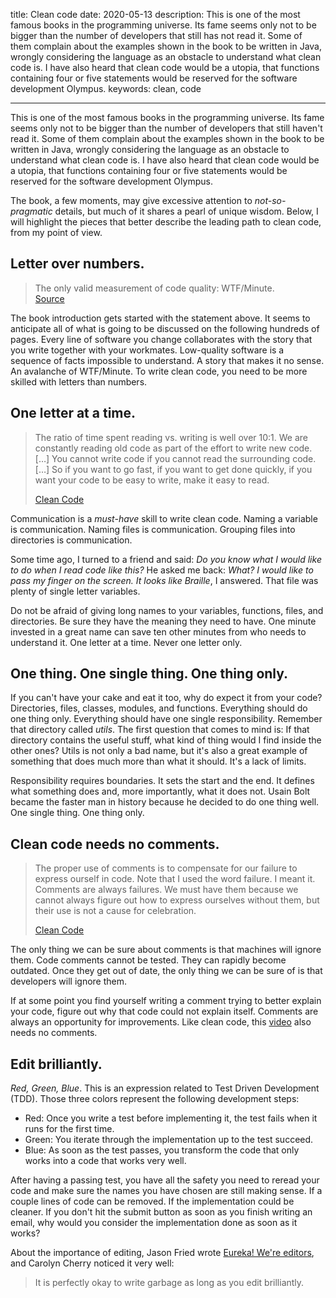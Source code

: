 title: Clean code
date: 2020-05-13
description: This is one of the most famous books in the programming universe. Its fame seems only not to be bigger than the number of developers that still has not read it. Some of them complain about the examples shown in the book to be written in Java, wrongly considering the language as an obstacle to understand what clean code is. I have also heard that clean code would be a utopia, that functions containing four or five statements would be reserved for the software development Olympus.
keywords: clean, code

---

This is one of the most famous books in the programming universe. Its fame seems only not to be bigger than the number of developers that still haven't read it. Some of them complain about the examples shown in the book to be written in Java, wrongly considering the language as an obstacle to understand what clean code is. I have also heard that clean code would be a utopia, that functions containing four or five statements would be reserved for the software development Olympus.

The book, a few moments, may give excessive attention to *not-so-pragmatic* details, but much of it shares a pearl of unique wisdom. Below, I will highlight the pieces that better describe the leading path to clean code, from my point of view.

## Letter over numbers.

> The only valid measurement of code quality: WTF/Minute.  
> [Source](https://www.osnews.com/story/19266/wtfsm/)

The book introduction gets started with the statement above. It seems to anticipate all of what is going to be discussed on the following hundreds of pages. Every line of software you change collaborates with the story that you write together with your workmates. Low-quality software is a sequence of facts impossible to understand. A story that makes it no sense. An avalanche of WTF/Minute. To write clean code, you need to be more skilled with letters than numbers.

## One letter at a time.

> The ratio of time spent reading vs. writing is well over 10:1. We are constantly reading old code as part of the effort to write new code. […] You cannot write code if you cannot read the surrounding code. […] So if you want to go fast, if you want to get done quickly, if you want your code to be easy to write, make it easy to read.
>
> [Clean Code](https://www.thriftbooks.com/w/clean-code-a-handbook-of-agile-software-craftsmanship-robert-c-martin-series_robert-c-martin/332840/#isbn=0132350882&idiq=10169803)

Communication is a *must-have* skill to write clean code. Naming a variable is communication. Naming files is communication. Grouping files into directories is communication.

Some time ago, I turned to a friend and said: *Do you know what I would like to do when I read code like this?* He asked me back: *What?* *I would like to pass my finger on the screen. It looks like Braille*, I answered. That file was plenty of single letter variables.

Do not be afraid of giving long names to your variables, functions, files, and directories. Be sure they have the meaning they need to have. One minute invested in a great name can save ten other minutes from who needs to understand it. One letter at a time. Never one letter only.

## One thing. One single thing. One thing only.

If you can't have your cake and eat it too, why do expect it from your code? Directories, files, classes, modules, and functions. Everything should do one thing only. Everything should have one single responsibility. Remember that directory called *utils*. The first question that comes to mind is: If that directory contains the useful stuff, what kind of thing would I find inside the other ones? Utils is not only a bad name, but it's also a great example of something that does much more than what it should. It's a lack of limits.

Responsibility requires boundaries. It sets the start and the end. It defines what something does and, more importantly, what it does not. Usain Bolt became the faster man in history because he decided to do one thing well. One single thing. One thing only.

## Clean code needs no comments.

> The proper use of comments is to compensate for our failure to express ourself in code. Note that I used the word failure. I meant it. Comments are always failures. We must have them because we cannot always figure out how to express ourselves without them, but their use is not a cause for celebration.
>
> [Clean Code](https://www.thriftbooks.com/w/clean-code-a-handbook-of-agile-software-craftsmanship-robert-c-martin-series_robert-c-martin/332840/#isbn=0132350882&idiq=10169803)

The only thing we can be sure about comments is that machines will ignore them. Code comments cannot be tested. They can rapidly become outdated. Once they get out of date, the only thing we can be sure of is that developers will ignore them.

If at some point you find yourself writing a comment trying to better explain your code, figure out why that code could not explain itself. Comments are always an opportunity for improvements. Like clean code, this [video](https://youtu.be/wXaC0YvDgIo?t=237) also needs no comments.

## Edit brilliantly.

*Red, Green, Blue*. This is an expression related to Test Driven Development (TDD). Those three colors represent the following development steps:

- Red: Once you write a test before implementing it, the test fails when it runs for the first time.
- Green: You iterate through the implementation up to the test succeed.
- Blue: As soon as the test passes, you transform the code that only works into a code that works very well.

After having a passing test, you have all the safety you need to reread your code and make sure the names you have chosen are still making sense. If a couple lines of code can be removed. If the implementation could be cleaner. If you don't hit the submit button as soon as you finish writing an email, why would you consider the implementation done as soon as it works?

About the importance of editing, Jason Fried wrote [Eureka! We're editors](https://signalvnoise.com/posts/2930-svn-flashback-eureka-were-editors), and Carolyn Cherry noticed it very well:

> It is perfectly okay to write garbage as long as you edit brilliantly.
